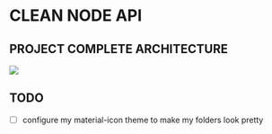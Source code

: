 # CLEAN NODE API

## PROJECT COMPLETE ARCHITECTURE

<img src="git_assets/architecture.png" ></img>

## TODO

  - [ ] configure my material-icon theme to make my folders look pretty